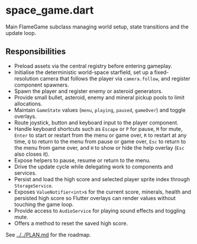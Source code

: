 # space_game.dart

Main FlameGame subclass managing world setup, state transitions and the update loop.

## Responsibilities

- Preload assets via the central registry before entering gameplay.
- Initialise the deterministic world-space starfield, set up a fixed-resolution
  camera that follows the player via `camera.follow`, and register component
  spawners.
- Spawn the player and register enemy or asteroid generators.
- Provide small bullet, asteroid, enemy and mineral pickup pools to limit allocations.
- Maintain `GameState` values (`menu`, `playing`, `paused`, `gameOver`)
  and toggle overlays.
- Route joystick, button and keyboard input to the player component.
- Handle keyboard shortcuts such as `Escape` or `P` for pause, `M` for mute,
  `Enter` to start or restart from the menu or game over, `R` to restart at any
  time, `Q` to return to the menu from pause or game over, `Esc` to return to the
  menu from game over, and `H` to show or hide the help overlay (`Esc` also
  closes it).
- Expose helpers to pause, resume or return to the menu.
- Drive the update cycle while delegating work to components and services.
- Persist and load the high score and selected player sprite index through
  `StorageService`.
- Exposes `ValueNotifier<int>`s for the current score, minerals, health and
  persisted high score so Flutter overlays can render values without touching
  the game loop.
- Provide access to `AudioService` for playing sound effects and toggling mute.
- Offers a method to reset the saved high score.

See [../../PLAN.md](../../PLAN.md) for the roadmap.
